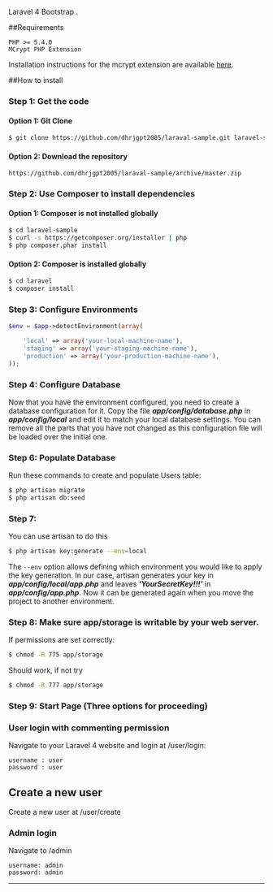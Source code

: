 Laravel 4 Bootstrap .

##Requirements

	PHP >= 5.4.0
	MCrypt PHP Extension

Installation instructions for the mcrypt extension are available [here](http://php.net/manual/en/mcrypt.installation.php).

##How to install
### Step 1: Get the code
#### Option 1: Git Clone

```bash
$ git clone https://github.com/dhrjgpt2005/laraval-sample.git laravel-sample
```

#### Option 2: Download the repository

    https://github.com/dhrjgpt2005/laraval-sample/archive/master.zip

### Step 2: Use Composer to install dependencies
#### Option 1: Composer is not installed globally

```bash
$ cd laravel-sample
$ curl -s https://getcomposer.org/installer | php
$ php composer.phar install
```

#### Option 2: Composer is installed globally

```bash
$ cd laravel
$ composer install
```

### Step 3: Configure Environments

```php
$env = $app->detectEnvironment(array(

    'local' => array('your-local-machine-name'),
    'staging' => array('your-staging-machine-name'),
    'production' => array('your-production-machine-name'),
));
```

### Step 4: Configure Database

Now that you have the environment configured, you need to create a database configuration for it. Copy the file ***app/config/database.php*** in ***app/config/local*** and edit it to match your local database settings. You can remove all the parts that you have not changed as this configuration file will be loaded over the initial one.


### Step 6: Populate Database
Run these commands to create and populate Users table:

```bash
$ php artisan migrate
$ php artisan db:seed
```

### Step 7:
You can use artisan to do this

```bash
$ php artisan key:generate --env=local
```

The `--env` option allows defining which environment you would like to apply the key generation. In our case, artisan generates your key in ***app/config/local/app.php*** and leaves ***'YourSecretKey!!!'*** in ***app/config/app.php***. Now it can be generated again when you move the project to another environment.

### Step 8: Make sure app/storage is writable by your web server.

If permissions are set correctly:

```bash
$ chmod -R 775 app/storage
```

Should work, if not try

```bash
$ chmod -R 777 app/storage
```

### Step 9: Start Page (Three options for proceeding)

### User login with commenting permission
Navigate to your Laravel 4 website and login at /user/login:

    username : user
    password : user

## Create a new user
Create a new user at /user/create

### Admin login
Navigate to /admin

    username: admin
    password: admin

-----
